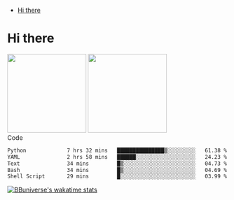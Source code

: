 <!--ts-->
* [Hi there](#hi-there)

<!-- Created by https://github.com/ekalinin/github-markdown-toc -->
<!-- Added by: runner, at: Wed Sep 27 04:19:34 UTC 2023 -->

<!--te-->


# Hi there

<!--
**BBuniverse/BBuniverse** is a ✨ _special_ ✨ repository because its `README.md` (this file) appears on your GitHub profile.

Here are some ideas to get you started:

- 🔭 I’m currently working on ...
- 🌱 I’m currently learning ...
- 👯 I’m looking to collaborate on ...
- 🤔 I’m looking for help with ...
- 💬 Ask me about ...
- 📫 How to reach me: ...
- 😄 Pronouns: ...
- ⚡ Fun fact: ...
-->


<div display="flex">
  <img src="https://github-readme-stats.vercel.app/api?username=BBuniverse&show_icons=true&count_private=true&theme=radical&hide_border=true" height="180"/>
  <img src="https://github-readme-stats.vercel.app/api/top-langs/?username=BBuniverse&layout=compact&theme=radical&hide_border=true" height="180"/>
</div
     

## Code
<!--START_SECTION:waka-->

```txt
Python             7 hrs 32 mins   ███████████████▒░░░░░░░░░   61.38 %
YAML               2 hrs 58 mins   ██████░░░░░░░░░░░░░░░░░░░   24.23 %
Text               34 mins         █▒░░░░░░░░░░░░░░░░░░░░░░░   04.73 %
Bash               34 mins         █▒░░░░░░░░░░░░░░░░░░░░░░░   04.69 %
Shell Script       29 mins         █░░░░░░░░░░░░░░░░░░░░░░░░   03.99 %
```

<!--END_SECTION:waka-->
     
[![BBuniverse's wakatime stats](https://github-readme-stats.vercel.app/api/wakatime?username=BBuniverse)](https://github.com/anuraghazra/github-readme-stats)
